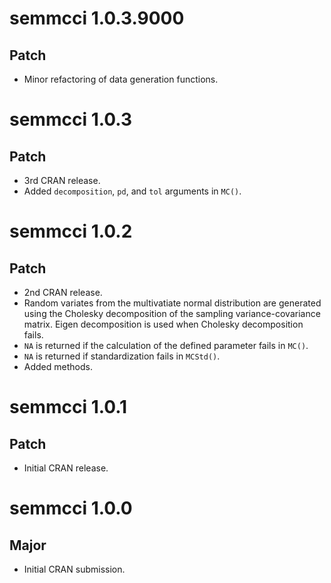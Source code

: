 # semmcci 1.0.3.9000

## Patch

* Minor refactoring of data generation functions.

# semmcci 1.0.3

## Patch

* 3rd CRAN release.
* Added `decomposition`, `pd`, and `tol` arguments in `MC()`.

# semmcci 1.0.2

## Patch

* 2nd CRAN release.
* Random variates from the multivatiate normal distribution are generated using the Cholesky decomposition of the sampling variance-covariance matrix. Eigen decomposition is used when Cholesky decomposition fails.
* `NA` is returned if the calculation of the defined parameter fails in `MC()`.
* `NA` is returned if standardization fails in `MCStd()`.
* Added methods.

# semmcci 1.0.1

## Patch

* Initial CRAN release.

# semmcci 1.0.0

## Major

* Initial CRAN submission.
